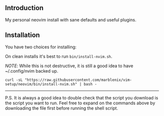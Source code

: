 Introduction
------------

My personal neovim install with sane defaults and useful plugins.

Installation
------------

You have two choices for installing:

On clean installs it's best to run `bin/install-nvim.sh`.

*NOTE*: While this is not destructive, it is still a good idea to have ~/.config/nvim backed up.

    curl -sL "https://raw.githubusercontent.com/marblenix/vim-setup/neovim/bin/install-nvim.sh" | bash -

----

P.S. It is always a good idea to double check that the script you
download is the script you want to run. Feel free to expand on the
commands above by downloading the file first before running the shell
script.
